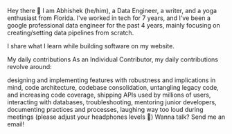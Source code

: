 Hey there 👋
I am Abhishek (he/him), a Data Engineer, a writer, and a yoga enthusiast from Florida. I've worked in tech for 7 years, and I've been a google professional data engineer for the past 4 years, mainly focusing on creating/setting data pipelines from scratch.

I share what I learn while building software on my website.

My daily contributions
As an Individual Contributor, my daily contributions revolve around:

designing and implementing features with robustness and implications in mind,
code architecture, codebase consolidation, untangling legacy code, and increasing code coverage,
shipping APIs used by millions of users,
interacting with databases,
troubleshooting,
mentoring junior developers,
documenting practices and processes,
laughing way too loud during meetings (please adjust your headphones levels 🙏)
Wanna talk? Send me an email!
